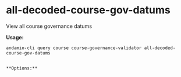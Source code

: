 # all-decoded-course-gov-datums
View all course governance datums



**Usage:**
```
andamio-cli query course course-governance-validator all-decoded-course-gov-datums

```


```

**Options:**
```

```


